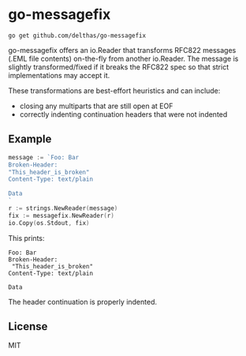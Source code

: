 # go-messagefix

```shell
go get github.com/delthas/go-messagefix
```

go-messagefix offers an io.Reader that transforms RFC822 messages (.EML file contents) on-the-fly from another io.Reader.
The message is slightly transformed/fixed if it breaks the RFC822 spec so that strict implementations may accept it.

These transformations are best-effort heuristics and can include:
- closing any multiparts that are still open at EOF
- correctly indenting continuation headers that were not indented

## Example

```go
message := `Foo: Bar
Broken-Header:
"This_header_is_broken"
Content-Type: text/plain

Data
`
r := strings.NewReader(message)
fix := messagefix.NewReader(r)
io.Copy(os.Stdout, fix)
```

This prints:
```
Foo: Bar
Broken-Header:
 "This_header_is_broken"
Content-Type: text/plain

Data
```

The header continuation is properly indented.

## License

MIT
